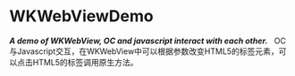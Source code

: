 # WKWebViewDemo
***A demo of WKWebView, OC and javascript interact with each other.***
     OC与Javascript交互，在WKWebView中可以根据参数改变HTML5的标签元素，可以点击HTML5的标签调用原生方法。
